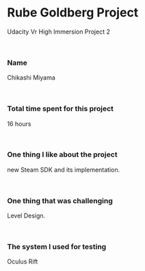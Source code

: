 Rube Goldberg Project
=====================

Udacity Vr High Immersion Project 2

 

### Name

Chikashi Miyama

 

### Total time spent for this project

16 hours

 

### One thing I like about the project

new Steam SDK and its implementation.

 

### One thing that was challenging

Level Design.

 

### The system I used for testing

Oculus Rift
